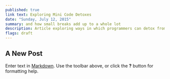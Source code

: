 ```yaml
---
published: true
link text: Exploring Mini Code Detoxes
date: "Sunday, July 12, 2015"
summary: and how small breaks add up to a whole lot
description: Article exploring ways in which programmers can detox from over work.
flags: draft
---
```


## A New Post

Enter text in [Markdown](http://daringfireball.net/projects/markdown/). Use the toolbar above, or click the **?** button for formatting help.
